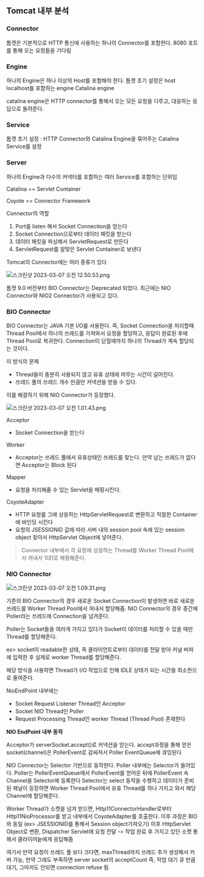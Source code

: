 ## Tomcat 내부 분석

### Connector

톰캣은 기본적으로 HTTP 통신에 사용하는 하나의 Connector를 포함한다. 8080 포트를 통해 오는 요청들을 기다림

### Engine 

하나의 Engine은 하나 이상의 Host를 포함해야 한다. 톰캣 초기 설정은 host localhost를 포함하는 engine Catalina engine

catalina engine은 HTTP connector를 통해서 오는 모든 요청을 다루고, 대응하는 응답으로 돌려준다.

### Service

톰캣 초기 설정 : HTTP Connector와 Catalina Engine을 묶어주는 Catalina Service를 설정

### Server 

하나의 Engine과 다수의 커넥터를 포함하는 여러 Service를 포함하는 단위임

Catalina == Servlet Container

Coyote == Connector Framework


Connector의 역할
1. Port를 listen 해서 Socket Connection을 얻는다
2. Socket Connection으로부터 데이터 패킷을 받는다
3. 데이터 패킷을 파싱해서 ServletRequest로 만든다
4. ServletRequest를 알맞은 Servlet Container로 보낸다

Tomcat의 Connector에는 여러 종류가 있다

![스크린샷 2023-03-07 오전 12.50.53.png](..%2F..%2F..%2FDesktop%2F%EC%8A%A4%ED%81%AC%EB%A6%B0%EC%83%B7%202023-03-07%20%EC%98%A4%EC%A0%84%2012.50.53.png)

톰캣 9.0 버전부터 BIO Connector는 Deprecated 되었다. 최근에는 NIO Connector와 NIO2 Connector가 사용되고 있다.

### BIO Connector

BIO Connector는 JAVA 기본 I/O를 사용한다. 
즉, Socket Connection을 처리할때 Thread Pool에서 하나의 쓰레드를 가져와서 요청을 할당하고, 응답이 완료된 후에 Thread Pool로 복귀한다. 
Connection이 닫힐때까지 하나의 Thread가 계속 할당되는 것이다.

이 방식의 문제

- Thread들이 충분히 사용되지 않고 유휴 상태에 머무는 시간이 길어진다.
- 쓰레드 풀의 쓰레드 개수 만큼만 커넥션을 받을 수 있다.

이를 해결하기 위해 NIO Connector가 등장했다.

![스크린샷 2023-03-07 오전 1.01.43.png](..%2F..%2F..%2FDesktop%2F%EC%8A%A4%ED%81%AC%EB%A6%B0%EC%83%B7%202023-03-07%20%EC%98%A4%EC%A0%84%201.01.43.png)

Acceptor

- Socket Connection을 받는다

Worker

- Acceptor는 쓰레드 풀에서 유휴상태인 쓰레드를 찾는다. 만약 남는 쓰레드가 없다면 Acceptor는 Block 된다

Mapper

- 요청을 처리해줄 수 있는 Servlet을 매핑시킨다.

CoyoteAdapter

- HTTP 요청를 그에 상응하는 HttpServletRequest로 변환하고 적절한 Container에 바인딩 시킨다
- 요청의 JSESSIONID 값에 따라 서버 내의 session pool 속에 있는 session object 찾아서 HttpServlet Object에 넣어준다.

> Connector 내부에서 각 요청에 상응하는 Thread를 Worker Thread Pool에서 꺼내서 1대1로 매핑해준다.


### NIO Connector

![스크린샷 2023-03-07 오전 1.09.31.png](..%2F..%2F..%2FDesktop%2F%EC%8A%A4%ED%81%AC%EB%A6%B0%EC%83%B7%202023-03-07%20%EC%98%A4%EC%A0%84%201.09.31.png)

기존의 BIO Connector의 경우 새로운 Socket Connection이 발생하면 바로 새로운 쓰레드를 Worker Thread Pool에서 꺼내서 할당해줌. NIO Connector의 경우 중간에 Poller라는 쓰레드에 Connection을 넘겨준다.

Poller는 Socket들을 여러개 가지고 있다가 Socket이 데이터를 처리할 수 있을 때만 Thread를 할당해준다.

ex> socket이 readable한 상태, 즉 클라이언트로부터 데이터를 전달 받아 커널 버퍼에 입력한 후 실제로 worker Thread를 할당해준다.

해당 방식을 사용하면 Thread가 I/O 작업으로 인해 IDLE 상태가 되는 시간을 최소한으로 줄여준다.


NioEndPoint 내부에는 
- Socket Request Listener Thread인 Acceptor
- Socket NIO Thread인 Poller
- Request Processing Thread인 worker Thread (Thread Pool)
존재한다

**NIO EndPoint 내부 동작**

Acceptor가 serverSocket.accept()로 커넥션을 얻는다. 
accept과정을 통해 얻은 socket(channel)은 PollerEvent로 감싸져서 Poller EventQueue에 큐잉된다

NIO Connector는 Selector 기반으로 동작한다. Poller 내부에는 Selector가 들어있다.
Poller는 PollerEventQueue에서 PollerEvent를 얻어온 뒤에 PollerEvent 속 Channel을 Selector에 등록한다
Selector는 select 동작을 수행하고 데이터가 준비된 채널이 등장하면 Worker Thread Pool에서 유휴 Thread를 하나 가지고 와서 해당 Channel에 할당해준다.

Worker Thread가 소켓을 넘겨 받으면, Http11ConnectorHandler로부터 Http11NioProcessor를 받고 내부에서 CoyoteAdapter를 호출한다. 이후 과정은 BIO와 동일 (ex> JSESSIONID를 통해서 Session object가져오기) 이후 HttpServlet Object로 변환, Dispatcher Servlet에 요청 전달  -> 작업 완료 후 가지고 있던 소켓 통해서 클라이어늩에게 응답해줌

여기서 만약 요청이 쓰레드 풀 보다 크다면, maxThread까지 쓰레드 추가 생성해서 커버 가능, 만약 그래도 부족하면 server socket의 acceptCount 즉, 작업 대기 큐 만큼 대기, 그마저도 안되면 connection refuse 됨